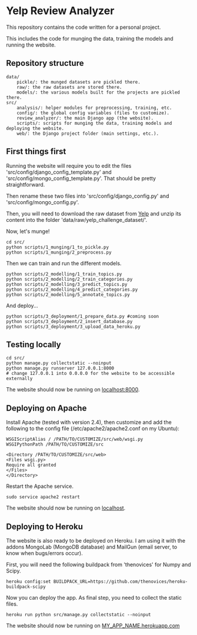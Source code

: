 # Yelp Review Analyzer

This repository contains the code written for a personal project.

This includes the code for munging the data, training the models and running the website.



## Repository structure

```
data/
	pickle/: the munged datasets are pickled there. 
	raw/: the raw datasets are stored there.
	models/: the various models built for the projects are pickled there.
src/
	analysis/: helper modules for preprocessing, training, etc.
	config/: the global config variables (files to customize).
	review_analyzer/: the main Django app (the website).
	scripts/: scripts for munging the data, training models and deploying the website.
	web/: the Django project folder (main settings, etc.).
```

## First things first

Running the website will require you to edit the files 'src/config/django_config_template.py' and 'src/config/mongo_config_template.py'.
That should be pretty straightforward. 

Then rename these two files into 'src/config/django_config.py' and 'src/config/mongo_config.py'.

Then, you will need to download the raw dataset from [Yelp](http://www.yelp.com/dataset_challenge) 
and unzip its content into the folder 'data/raw/yelp_challenge_dataset/'.

Now, let's munge!
```
cd src/
python scripts/1_munging/1_to_pickle.py
python scripts/1_munging/2_preprocess.py
```

Then we can train and run the different models.
```
python scripts/2_modelling/1_train_topics.py
python scripts/2_modelling/2_train_categories.py
python scripts/2_modelling/3_predict_topics.py
python scripts/2_modelling/4_predict_categories.py
python scripts/2_modelling/5_annotate_topics.py
```

And deploy...
```
python scripts/3_deployment/1_prepare_data.py #coming soon
python scripts/3_deployment/2_insert_database.py
python scripts/3_deployment/3_upload_data_heroku.py
```

## Testing locally

```
cd src/
python manage.py collectstatic --noinput
python manage.py runserver 127.0.0.1:8000
# change 127.0.0.1 into 0.0.0.0 for the website to be accessible externally
```

The website should now be running on [localhost:8000](http://localhost:8000/).

## Deploying on Apache

Install Apache (tested with version 2.4), then customize and add the following to the config file (/etc/apache2/apache2.conf on my Ubuntu):
```
WSGIScriptAlias / /PATH/TO/CUSTOMIZE/src/web/wsgi.py
WSGIPythonPath /PATH/TO/CUSTOMIZE/src

<Directory /PATH/TO/CUSTOMIZE/src/web>
<Files wsgi.py>
Require all granted
</Files>
</Directory>
```

Restart the Apache service.
```
sudo service apache2 restart
```

The website should now be running on [localhost](http://localhost/).

## Deploying to Heroku

The website is also ready to be deployed on Heroku.
I am using it with the addons MongoLab (MongoDB database)
and MailGun (email server, to know when bugs/errors occur).

First, you will need the following buildpack from 'thenovices' for Numpy and Scipy.
```
heroku config:set BUILDPACK_URL=https://github.com/thenovices/heroku-buildpack-scipy
```

Now you can deploy the app. As final step, you need to collect the static files.
```
heroku run python src/manage.py collectstatic --noinput
```

The website should now be running on [MY_APP_NAME.herokuapp.com](http://MY_APP_NAME.herokuapp.com/)


